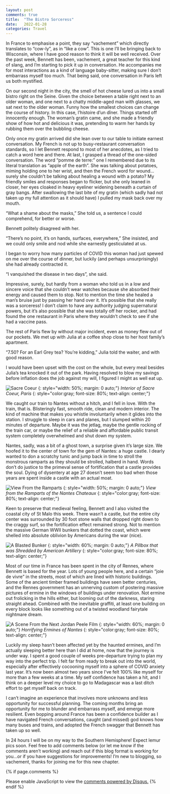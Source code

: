 ```yaml
---
layout: post
comments: true
title:  "The Bistro Sorceress"
date:   2022-01-28
categories: Travel
---
```


In France to emphasise a point, they say “vachement” which directly translates to “cow-ly”, as in “like a cow”. This is one I’ll be bringing back to Wisconsin, where I have good reason to think it will be well received. Over the past week, Bennett has been, vachement, a great teacher for this kind of slang, and I’m starting to pick it up in conversation. He accompanies me for most interactions as a kind of language baby-sitter, making sure I don’t embarrass myself too much. That being said, one conversation in Paris left us both mystified.

On our second night in the city, the smell of hot cheese lured us into a small bistro right on the Seine. Given the choice between a table right next to an older woman, and one next to a chatty middle-aged man with glasses, we sat next to the older woman. Funny how the smallest choices can change the course of history. In this case, l’histoire d’un dîner. Things started off innocently enough. The woman’s gratin came, and she made a friendly show of how hot and delicious it was, pretending to warm her hands by rubbing them over the bubbling cheese.

Only once my gratin arrived did she lean over to our table to initiate earnest conversation. My French is not up to busy-restaurant conversation standards, so I let Bennett respond to most of her anecdotes, as I tried to catch a word here and there. At last, I grasped a thread of the one-sided conversation. The word “pomme de terre:” one I remembered due to its literal translation as “apple of the earth”. She was talking about potatoes, miming holding one to her wrist, and then the French word for wound…surely she couldn’t be talking about healing a wound with a potato? My friendly smiles and responses began to flicker, but she only leaned in closer, her eyes cloaked in heavy eyeliner widening beneath a curtain of gray bangs. After swallowing the last bite of my gratin (which sadly had not taken up my full attention as it should have) I pulled my mask back over my mouth.

“What a shame about the masks,” She told us, a sentence I could comprehend, for better or worse.

Bennett politely disagreed with her.

“There’s no point, it’s on hands, surfaces, everywhere,” She insisted, and we could only smile and nod while she earnestly gesticulated at us.

I began to worry how many particles of COVID this woman had just spewed on me over the course of dinner, but luckily (and perhaps unsurprisingly) she had already contracted it.

“I vanquished the disease in two days”, she said.

Impressive, surely, but hardly from a woman who told us in a low and sincere voice that she couldn’t wear watches because she absorbed their energy and caused them to stop. Not to mention the time she healed a man’s bruise just by passing her hand over it. It’s possible that she really was a sorceress! I don’t claim to have any authority judging supernatural powers, but it’s also possible that she was totally off her rocker, and had found the one restaurant in Paris where they wouldn’t check to see if she had a vaccine pass.

The rest of Paris flew by without major incident, even as money flew out of our pockets. We met up with Julia at a coffee shop close to her host family’s apartment.

“7.50? For an Earl Grey tea? You’re kidding,” Julia told the waiter, and with good reason.

I would have been upset with the cost on the whole, but every meal besides Julia’s tea knocked it out of the park. Having resolved to blow my savings before inflation does the job against my will, I figured I might as well eat up.

![Sacre Coeur](/assets/sacrecoeur.jpg)
{: style="width: 50%; margin: 0 auto;"}
*Interior of Sacre Coeur, Paris*
{: style="color:gray; font-size: 80%; text-align: center;"}

We caught our train to Nantes without a hitch, and I fell in love. With the train, that is. Blisteringly fast, smooth ride, clean and modern interior. The kind of machine that makes you whistle involuntarily when it glides into the station. I struggle to sleep in cars and planes, but I slumped within 20 minutes of departure. Maybe it was the jetlag, maybe the gentle rocking of the train car, or maybe the relief of a reliable and affordable public transit system completely overwhelmed and shut down my system.

Nantes, sadly, was a bit of a ghost town, a surprise given it’s large size. We hoofed it to the center of town for the gem of Nantes: a huge castle. I dearly wanted to don a scratchy tunic and jump back in time to stroll the monstrous ramparts as they should be strolled, halberd in hand. Words don’t do justice to the primeval sense of fortification that a castle provides the soul. Dying of dysentery at age 27 doesn’t seem too bad when those years are spent inside a castle with an actual moat.


![View From the Ramparts](/assets/nantescastle.jpg)
{: style="width: 50%; margin: 0 auto;"}
*View from the Ramparts of the Nantes Chateaux*
{: style="color:gray; font-size: 80%; text-align: center;"}

Keen to preserve that medieval feeling, Bennett and I also visited the coastal city of St Malo this week. There wasn’t a castle, but the entire city center was surrounded by 30 foot stone walls that dropped right down to the craggy surf, so the fortification effect remained strong. Not to mention the massive German WWII bunkers that dotted the coast, which were shelled into absolute oblivion by Americans during the war (nice).


![A Blasted Bunker](/assets/ww2bunker.jpg)
{: style="width: 60%; margin: 0 auto;"}
*A Pillbox that was Shredded by American Artillery*
{: style="color:gray; font-size: 80%; text-align: center;"}

Most of our time in France has been spent in the city of Rennes, where Bennett is based for the year. Lots of young people here, and a certain “joie de vivre” in the streets, most of which are lined with historic buildings. Some of the ancient timber framed buildings have seen better centuries, and the Rennes government has an unnerving custom of postering massive pictures of ermine in the windows of buildings under renovation. Not ermine out frolicking in the hills either, but looming out of the darkness, staring straight ahead. Combined with the inevitable graffiti, at least one building on every block looks like something out of a twisted woodland fairytale nightmare dream.


![A Scene From the Next Jordan Peele Film](/assets/ermine.jpg)
{: style="width: 60%; margin: 0 auto;"}
*Horrifying Ermines of Nantes*
{: style="color:gray; font-size: 80%; text-align: center;"}

Luckily my sleep hasn’t been affected yet by the haunted ermines, and I’m actually sleeping better here than I did at home, now that the journey is under way. I spent a good couple of weeks pre-departure trying to plan my way into the perfect trip. I felt far from ready to break out into the world, especially after effectively cocooning myself into a sphere of COVID anxiety last year. It’s now been almost two years since I’ve felt 100% like myself for more than a few weeks at a time. My self confidence has taken a hit, and I think on a deeper level my choice to go to Madagascar was a last ditch effort to get myself back on track.

I can’t imagine an experience that involves more unknowns and less opportunity for successful planning. The coming months bring an opportunity for me to blunder and embarrass myself, and emerge more resilient. Even bopping around France has been a confidence builder as I have navigated French conversations, caught (and missed) god knows how many buses and trains, and adopted the French swagger that Bennett has taken up so well.

In 24 hours I will be on my way to the Southern Hemisphere! Expect lemur pics soon. Feel free to add comments below (or let me know if the comments aren’t working) and reach out if this blog format is working for you…or if you have suggestions for improvements! I’m new to blogging, so vachement, thanks for joining me for this new chapter.



{% if page.comments %}
<div id="disqus_thread"></div>
<script>
    /**
    *  RECOMMENDED CONFIGURATION VARIABLES: EDIT AND UNCOMMENT THE SECTION BELOW TO INSERT DYNAMIC VALUES FROM YOUR PLATFORM OR CMS.
    *  LEARN WHY DEFINING THESE VARIABLES IS IMPORTANT: https://disqus.com/admin/universalcode/#configuration-variables    */
    /*
    var disqus_config = function () {
    this.page.url = 'https://www.hughgabriel.com/Travel/2022/01/28/The-Bistro-Sorceress.html';  // Replace PAGE_URL with your page's canonical URL variable
    this.page.identifier = '/Travel/2022/01/28/The-Bistro-Sorceress.html'; // Replace PAGE_IDENTIFIER with your page's unique identifier variable
    };
    */
    (function() { // DON'T EDIT BELOW THIS LINE
    var d = document, s = d.createElement('script');
    s.src = 'https://hughsblog-1.disqus.com/embed.js';
    s.setAttribute('data-timestamp', +new Date());
    (d.head || d.body).appendChild(s);
    })();
</script>
<noscript>Please enable JavaScript to view the <a href="https://disqus.com/?ref_noscript">comments powered by Disqus.</a></noscript>
{% endif %}